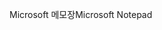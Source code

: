 <span data-ttu-id="ae49b-101">Microsoft 메모장</span><span class="sxs-lookup"><span data-stu-id="ae49b-101">Microsoft Notepad</span></span>